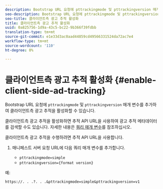 ```yaml
---
description: Bootstrap URL 요청에 pttrackingmode 및 pttrackingversion 매개 변수를 추가하여 클라이언트측 광고 추적을 활성화할 수 있습니다.
seo-description: Bootstrap URL 요청에 pttrackingmode 및 pttrackingversion 매개 변수를 추가하여 클라이언트측 광고 추적을 활성화할 수 있습니다.
seo-title: 클라이언트측 광고 추적 활성화
title: 클라이언트측 광고 추적 활성화
uuid: 0a825756-1d9a-43c5-bc22-9b366f39fdbb
translation-type: tm+mt
source-git-commit: e1e33d3ac0aad44859cd49566331524da72ac7e4
workflow-type: tm+mt
source-wordcount: '110'
ht-degree: 0%

---
```



# 클라이언트측 광고 추적 활성화 {#enable-client-side-ad-tracking}

Bootstrap URL 요청에 `pttrackingmode` 및 `pttrackingversion` 매개 변수를 추가하여 클라이언트측 광고 추적을 활성화할 수 있습니다.

클라이언트측 광고 추적을 활성화하면 추적 API URL을 사용하여 광고 추적 메타데이터를 검색할 수도 있습니다. 자세한 내용은 [쿼리 매개 변수](/help/primetime-ad-insertion/~old-msapi-topics/ms-at-effectiveness/notvsdk-csat-ms-interface.md)를 참조하십시오.

클라이언트측 광고 추적을 수행하려면 추적 API URL을 사용합니다.

1. 매니페스트 서버 요청 URL에 다음 쿼리 매개 변수를 추가합니다.

   * `pttrackingmode=simple`
   * `pttrackingversion={format version}`

예:

```URL
https://. . .?. . .&pttrackingmode=simple&pttrackingversion=v1
```
